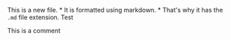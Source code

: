 This is a new file. * It is formatted using markdown. * That's why it has the `.md` file extension. Test 

This is a comment
